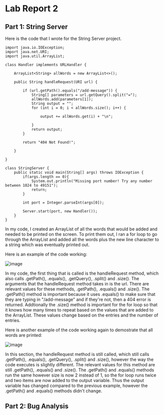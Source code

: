 # Lab Report 2
## Part 1: String Server
Here is the code that I wrote for the String Server project.

```
import java.io.IOException;
import java.net.URI;
import java.util.ArrayList;

class Handler implements URLHandler {

    ArrayList<String> allWords = new ArrayList<>();

    public String handleRequest(URI url) {

        if (url.getPath().equals("/add-message")) {
            String[] parameters = url.getQuery().split("=");
            allWords.add(parameters[1]);
            String output = "";
            for (int i = 0; i < allWords.size(); i++) {

                output += allWords.get(i) + "\n";

            }
            return output;
        }

        return "404 Not Found!";

    }

}

class StringServer {
    public static void main(String[] args) throws IOException {
        if(args.length == 0){
            System.out.println("Missing port number! Try any number between 1024 to 49151");
            return;
        }

        int port = Integer.parseInt(args[0]);

        Server.start(port, new Handler());
    }
}
```

In my code, I created an ArrayList of all the words that would be added and needed to be printed on the screen. To print them out, I ran a for loop to go through the ArrayList and added all the words plus the new line character to a string which was eventually printed out.

Here is an example of the code working:

![image](https://user-images.githubusercontent.com/49798755/215362275-8dd77a05-8124-456d-8f78-6cc022abbd38.png)

In my code, the first thing that is called is the handleRequest method, which also calls .getPath(), .equals(), .getQuery(), .split() and .size(). The arguments that the handleRequest method takes in is the url. There are relevant values for these methods, .getPath(), .equals() and .size(). The .getPath() method is important because it uses .equals() to make sure that they are typing in "/add-message" and if they're not, then a 404 error is returned. Addtionally the .size() method is important for the for loop so that it knows how many times to repeat based on the values that are added to the ArrayList. These values change based on the entries and the number of entries.

Here is another example of the code working again to demostrate that all words are printed:

![image](https://user-images.githubusercontent.com/49798755/215362304-896c0f25-de18-42aa-bc9c-a6be845e999b.png)

In this section, the handleRequest method is still called, which still calls .getPath(), .equals(), .getQuery(), .split() and .size(), however the way the code executes is slightly different. The relevant values for this method are still .getPath(), .equals() and .size(). The .getPath() and .equals() methods run the same however size is now 2 instead of 1, so the for loop runs twice and two items are now added to the output variable. Thus the output variable has changed compared to the previous example, however the .getPath() and .equals() methods didn't change.

## Part 2: Bug Analysis

